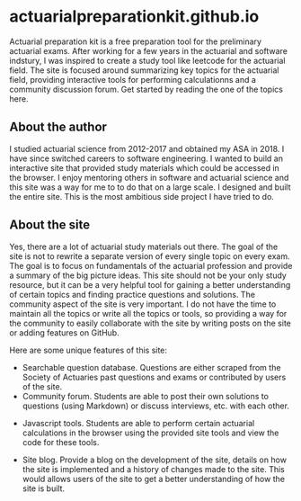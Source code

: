# actuarialpreparationkit.github.io
Actuarial preparation kit is a free preparation tool for the preliminary actuarial exams. After working for a few years in the actuarial and software indstury, I was inspired to create a study tool like leetcode for the actuarial field. The site is focused around summarizing key topics for the actuarial field, providing interactive tools for performing calculationns and a community discussion forum. Get started by reading the one of the topics here.

## About the author

I studied actuarial science from 2012-2017 and obtained my ASA in 2018. I have since switched careers to software engineering. I wanted to build an interactive site that provided study materials which could be accessed in the browser. I enjoy mentoring others in software and actuarial science and this site was a way for me to to do that on a large scale. I designed and built the entire site. This is the most ambitious side project I have tried to do.

## About the site

Yes, there are a lot of actuarial study materials out there. The goal of the site is not to rewrite a separate version of every single topic on every exam. The goal is to focus on fundamentals of the actuarial profession and provide a summary of the big picture ideas. This site should not be your only study resource, but it can be a very helpful tool for gaining a better understanding of certain topics and finding practice questions and solutions. The community aspect of the site is very important. I do not have the time to maintain all the topics or write all the topics or tools, so providing a way for the community to easily collaborate with the site by writing posts on the site or adding features on GitHub.

Here are some unique features of this site:

* Searchable question database. Questions are either scraped from the Society of Actuaries past questions and exams or contributed by users of the site.
* Community forum. Students are able to post their own solutions to questions (using Markdown) or discuss interviews, etc. with each other.
<!-- similar functionality to Leetcode -->
* Javascript tools. Students are able to perform certain actuarial calculations in the browser using the provided site tools and view the code for these tools.
<!-- planned tools for annuities, binomial trees, mortality tables, and so on -->
* Site blog. Provide a blog on the development of the site, details on how the site is implemented and a history of changes made to the site. This would allows users of the site to get a better understanding of how the site is built.
